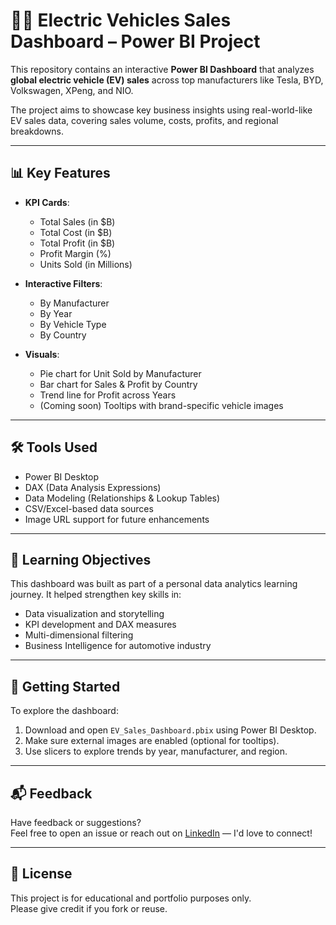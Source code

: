 # 🚗🔋 Electric Vehicles Sales Dashboard – Power BI Project

This repository contains an interactive **Power BI Dashboard** that analyzes **global electric vehicle (EV) sales** across top manufacturers like Tesla, BYD, Volkswagen, XPeng, and NIO.

The project aims to showcase key business insights using real-world-like EV sales data, covering sales volume, costs, profits, and regional breakdowns.

---

## 📊 Key Features

- **KPI Cards**:
  - Total Sales (in $B)
  - Total Cost (in $B)
  - Total Profit (in $B)
  - Profit Margin (%)
  - Units Sold (in Millions)

- **Interactive Filters**:
  - By Manufacturer
  - By Year
  - By Vehicle Type
  - By Country

- **Visuals**:
  - Pie chart for Unit Sold by Manufacturer
  - Bar chart for Sales & Profit by Country
  - Trend line for Profit across Years
  - (Coming soon) Tooltips with brand-specific vehicle images

---

## 🛠️ Tools Used

- Power BI Desktop
- DAX (Data Analysis Expressions)
- Data Modeling (Relationships & Lookup Tables)
- CSV/Excel-based data sources
- Image URL support for future enhancements

---

## 🧠 Learning Objectives

This dashboard was built as part of a personal data analytics learning journey. It helped strengthen key skills in:

- Data visualization and storytelling
- KPI development and DAX measures
- Multi-dimensional filtering
- Business Intelligence for automotive industry

---

## 🚀 Getting Started

To explore the dashboard:

1. Download and open `EV_Sales_Dashboard.pbix` using Power BI Desktop.
2. Make sure external images are enabled (optional for tooltips).
3. Use slicers to explore trends by year, manufacturer, and region.

---

## 📬 Feedback

Have feedback or suggestions?  
Feel free to open an issue or reach out on [LinkedIn]([https://www.linkedin.com/](https://www.linkedin.com/in/ahmed-mohamed-el-saeed-0a764827b/)) — I'd love to connect!

---

## 🔖 License

This project is for educational and portfolio purposes only.  
Please give credit if you fork or reuse.

